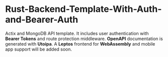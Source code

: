 # Rust-Backend-Template-With-Auth-and-Bearer-Auth
Actix and MongoDB API template. It includes user authentication with **Bearer Tokens** and route protection middleware. **OpenAPI** documentation is generated with **Utoipa**. A **Leptos** frontend for **WebAssembly** and mobile app support will be added soon.

